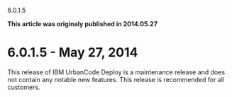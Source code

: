 





6.0.1.5

**This article was originaly published in 2014.05.27**


6.0.1.5 - May 27, 2014
======================




This release of IBM UrbanCode Deploy is a maintenance release and does not contain any notable new features. This release is recommended for all customers.




